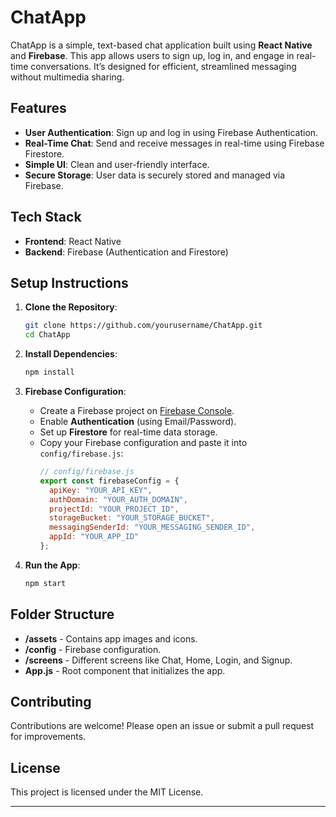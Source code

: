 # ChatApp

ChatApp is a simple, text-based chat application built using **React Native** and **Firebase**. This app allows users to sign up, log in, and engage in real-time conversations. It’s designed for efficient, streamlined messaging without multimedia sharing.

## Features

- **User Authentication**: Sign up and log in using Firebase Authentication.
- **Real-Time Chat**: Send and receive messages in real-time using Firebase Firestore.
- **Simple UI**: Clean and user-friendly interface.
- **Secure Storage**: User data is securely stored and managed via Firebase.

## Tech Stack

- **Frontend**: React Native
- **Backend**: Firebase (Authentication and Firestore)

## Setup Instructions

1. **Clone the Repository**:
   ```bash
   git clone https://github.com/yourusername/ChatApp.git
   cd ChatApp
   ```

2. **Install Dependencies**:
   ```bash
   npm install
   ```

3. **Firebase Configuration**:
   - Create a Firebase project on [Firebase Console](https://firebase.google.com/).
   - Enable **Authentication** (using Email/Password).
   - Set up **Firestore** for real-time data storage.
   - Copy your Firebase configuration and paste it into `config/firebase.js`:
     ```javascript
     // config/firebase.js
     export const firebaseConfig = {
       apiKey: "YOUR_API_KEY",
       authDomain: "YOUR_AUTH_DOMAIN",
       projectId: "YOUR_PROJECT_ID",
       storageBucket: "YOUR_STORAGE_BUCKET",
       messagingSenderId: "YOUR_MESSAGING_SENDER_ID",
       appId: "YOUR_APP_ID"
     };
     ```

4. **Run the App**:
   ```bash
   npm start
   ```

## Folder Structure

- **/assets** - Contains app images and icons.
- **/config** - Firebase configuration.
- **/screens** - Different screens like Chat, Home, Login, and Signup.
- **App.js** - Root component that initializes the app.

## Contributing

Contributions are welcome! Please open an issue or submit a pull request for improvements.

## License

This project is licensed under the MIT License.

---
